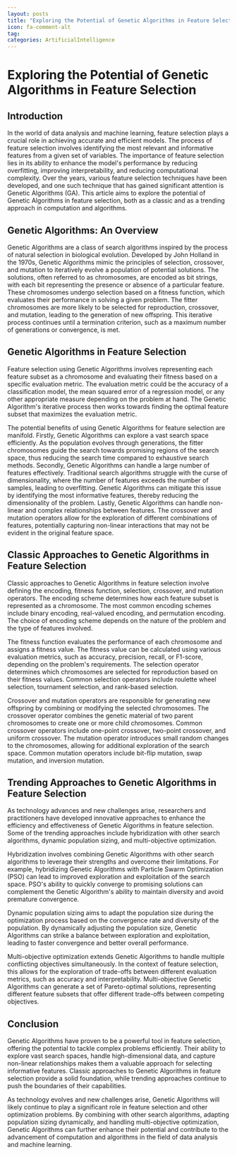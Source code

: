 ```yaml
---
layout: posts
title: "Exploring the Potential of Genetic Algorithms in Feature Selection"
icon: fa-comment-alt
tag:      
categories: ArtificialIntelligence
---
```



# Exploring the Potential of Genetic Algorithms in Feature Selection

## Introduction

In the world of data analysis and machine learning, feature selection plays a crucial role in achieving accurate and efficient models. The process of feature selection involves identifying the most relevant and informative features from a given set of variables. The importance of feature selection lies in its ability to enhance the model's performance by reducing overfitting, improving interpretability, and reducing computational complexity. Over the years, various feature selection techniques have been developed, and one such technique that has gained significant attention is Genetic Algorithms (GA). This article aims to explore the potential of Genetic Algorithms in feature selection, both as a classic and as a trending approach in computation and algorithms.

## Genetic Algorithms: An Overview

Genetic Algorithms are a class of search algorithms inspired by the process of natural selection in biological evolution. Developed by John Holland in the 1970s, Genetic Algorithms mimic the principles of selection, crossover, and mutation to iteratively evolve a population of potential solutions. The solutions, often referred to as chromosomes, are encoded as bit strings, with each bit representing the presence or absence of a particular feature. These chromosomes undergo selection based on a fitness function, which evaluates their performance in solving a given problem. The fitter chromosomes are more likely to be selected for reproduction, crossover, and mutation, leading to the generation of new offspring. This iterative process continues until a termination criterion, such as a maximum number of generations or convergence, is met.

## Genetic Algorithms in Feature Selection

Feature selection using Genetic Algorithms involves representing each feature subset as a chromosome and evaluating their fitness based on a specific evaluation metric. The evaluation metric could be the accuracy of a classification model, the mean squared error of a regression model, or any other appropriate measure depending on the problem at hand. The Genetic Algorithm's iterative process then works towards finding the optimal feature subset that maximizes the evaluation metric.

The potential benefits of using Genetic Algorithms for feature selection are manifold. Firstly, Genetic Algorithms can explore a vast search space efficiently. As the population evolves through generations, the fitter chromosomes guide the search towards promising regions of the search space, thus reducing the search time compared to exhaustive search methods. Secondly, Genetic Algorithms can handle a large number of features effectively. Traditional search algorithms struggle with the curse of dimensionality, where the number of features exceeds the number of samples, leading to overfitting. Genetic Algorithms can mitigate this issue by identifying the most informative features, thereby reducing the dimensionality of the problem. Lastly, Genetic Algorithms can handle non-linear and complex relationships between features. The crossover and mutation operators allow for the exploration of different combinations of features, potentially capturing non-linear interactions that may not be evident in the original feature space.

## Classic Approaches to Genetic Algorithms in Feature Selection

Classic approaches to Genetic Algorithms in feature selection involve defining the encoding, fitness function, selection, crossover, and mutation operators. The encoding scheme determines how each feature subset is represented as a chromosome. The most common encoding schemes include binary encoding, real-valued encoding, and permutation encoding. The choice of encoding scheme depends on the nature of the problem and the type of features involved.

The fitness function evaluates the performance of each chromosome and assigns a fitness value. The fitness value can be calculated using various evaluation metrics, such as accuracy, precision, recall, or F1-score, depending on the problem's requirements. The selection operator determines which chromosomes are selected for reproduction based on their fitness values. Common selection operators include roulette wheel selection, tournament selection, and rank-based selection.

Crossover and mutation operators are responsible for generating new offspring by combining or modifying the selected chromosomes. The crossover operator combines the genetic material of two parent chromosomes to create one or more child chromosomes. Common crossover operators include one-point crossover, two-point crossover, and uniform crossover. The mutation operator introduces small random changes to the chromosomes, allowing for additional exploration of the search space. Common mutation operators include bit-flip mutation, swap mutation, and inversion mutation.

## Trending Approaches to Genetic Algorithms in Feature Selection

As technology advances and new challenges arise, researchers and practitioners have developed innovative approaches to enhance the efficiency and effectiveness of Genetic Algorithms in feature selection. Some of the trending approaches include hybridization with other search algorithms, dynamic population sizing, and multi-objective optimization.

Hybridization involves combining Genetic Algorithms with other search algorithms to leverage their strengths and overcome their limitations. For example, hybridizing Genetic Algorithms with Particle Swarm Optimization (PSO) can lead to improved exploration and exploitation of the search space. PSO's ability to quickly converge to promising solutions can complement the Genetic Algorithm's ability to maintain diversity and avoid premature convergence.

Dynamic population sizing aims to adapt the population size during the optimization process based on the convergence rate and diversity of the population. By dynamically adjusting the population size, Genetic Algorithms can strike a balance between exploration and exploitation, leading to faster convergence and better overall performance.

Multi-objective optimization extends Genetic Algorithms to handle multiple conflicting objectives simultaneously. In the context of feature selection, this allows for the exploration of trade-offs between different evaluation metrics, such as accuracy and interpretability. Multi-objective Genetic Algorithms can generate a set of Pareto-optimal solutions, representing different feature subsets that offer different trade-offs between competing objectives.

## Conclusion

Genetic Algorithms have proven to be a powerful tool in feature selection, offering the potential to tackle complex problems efficiently. Their ability to explore vast search spaces, handle high-dimensional data, and capture non-linear relationships makes them a valuable approach for selecting informative features. Classic approaches to Genetic Algorithms in feature selection provide a solid foundation, while trending approaches continue to push the boundaries of their capabilities.

As technology evolves and new challenges arise, Genetic Algorithms will likely continue to play a significant role in feature selection and other optimization problems. By combining with other search algorithms, adapting population sizing dynamically, and handling multi-objective optimization, Genetic Algorithms can further enhance their potential and contribute to the advancement of computation and algorithms in the field of data analysis and machine learning.